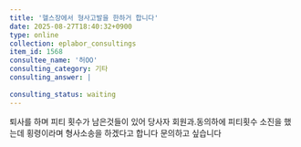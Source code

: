 ```yaml
---
title: '헬스장에서 형사고발을 한하거 합니다'
date: 2025-08-27T18:40:32+0900
type: online
collection: eplabor_consultings
item_id: 1568
consultee_name: '허OO'
consulting_category: 기타
consulting_answer: |
    
consulting_status: waiting
---
```


퇴사를 하며 피티 횟수가 남은것들이 있어 당사자 회원과.동의하에 피티횟수 소진을 했는데 횡령이라며 형사소송을 하겠다고 합니다 문의하고 싶습니다
